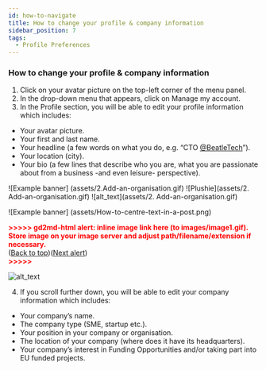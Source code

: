 ```yaml
---
id: how-to-navigate
title: How to change your profile & company information
sidebar_position: 7
tags:
  - Profile Preferences
---
```


### **How to change your profile & company information**

1. Click on your avatar picture on the top-left corner of the menu panel.
2. In the drop-down menu that appears, click on Manage my account.
3. In the Profile section, you will be able to edit your profile information which includes:
* Your avatar picture.
* Your first and last name.
* Your headline (a few words on what you do, e.g. “CTO [@BeatleTech](https://spaces.fundingbox.com/spaces/fundingbox-meta-community-support/5db6e01352317832f8590521#)”).
* Your location (city).
* Your bio (a few lines that describe who you are, what you are passionate about from a business -and even leisure- perspective).

![Example banner] (assets/2.Add-an-organisation.gif)
![Plushie](assets/2. Add-an-organisation.gif)
![alt_text](assets/2. Add-an-organisation.gif)

![Example banner] (assets/How-to-centre-text-in-a-post.png)

<p id="gdcalert1" ><span style="color: red; font-weight: bold">>>>>>  gd2md-html alert: inline image link here (to images/image1.gif). Store image on your image server and adjust path/filename/extension if necessary. </span><br>(<a href="#">Back to top</a>)(<a href="#gdcalert2">Next alert</a>)<br><span style="color: red; font-weight: bold">>>>>> </span></p>


![alt_text](images/image1.gif "image_tooltip")




4. If you scroll further down, you will be able to edit your company information which includes:
* Your company’s name.
* The company type (SME, startup etc.).
* Your position in your company or organisation.
* The location of your company (where does it have its headquarters).
* Your company’s interest in Funding Opportunities and/or taking part into EU funded projects.






